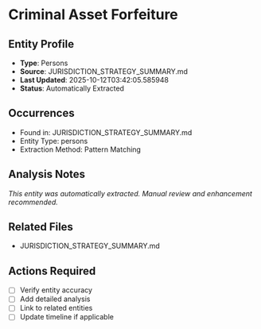 # Criminal Asset Forfeiture

## Entity Profile
- **Type**: Persons
- **Source**: JURISDICTION_STRATEGY_SUMMARY.md
- **Last Updated**: 2025-10-12T03:42:05.585948
- **Status**: Automatically Extracted

## Occurrences
- Found in: JURISDICTION_STRATEGY_SUMMARY.md
- Entity Type: persons
- Extraction Method: Pattern Matching

## Analysis Notes
*This entity was automatically extracted. Manual review and enhancement recommended.*

## Related Files
- JURISDICTION_STRATEGY_SUMMARY.md

## Actions Required
- [ ] Verify entity accuracy
- [ ] Add detailed analysis
- [ ] Link to related entities
- [ ] Update timeline if applicable
